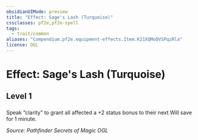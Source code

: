 ```yaml
---
obsidianUIMode: preview
title: "Effect: Sage's Lash (Turquoise)"
cssclasses: pf2e,pf2e-spell
tags:
  - trait/common
aliases: "Compendium.pf2e.equipment-effects.Item.K21XQMoDVSPqzRla"
license: OGL
---
```

# Effect: Sage's Lash (Turquoise)
## Level 1
### 






Speak “clarity” to grant all affected a +2 status bonus to their next Will save for 1 minute.

*Source: Pathfinder Secrets of Magic*
*OGL*